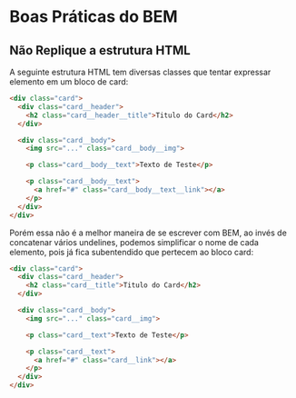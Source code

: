# Boas Práticas do BEM

## Não Replique a estrutura HTML

A seguinte estrutura HTML tem diversas classes que tentar expressar elemento em um bloco de card:

```html
<div class="card">
  <div class="card__header">
    <h2 class="card__header__title">Titulo do Card</h2>
  </div>

  <div class="card__body">
    <img src="..." class="card__body__img">

    <p class="card__body__text">Texto de Teste</p>

    <p class="card__body__text">
      <a href="#" class="card__body__text__link"></a>
    </p>
  </div>
</div>
```

Porém essa não é a melhor maneira de se escrever com BEM, ao invés de concatenar vários undelines, podemos simplificar o nome de cada elemento, pois já fica subentendido que pertecem ao bloco card:

```html
<div class="card">
  <div class="card__header">
    <h2 class="card__title">Titulo do Card</h2>
  </div>

  <div class="card__body">
    <img src="..." class="card__img">

    <p class="card__text">Texto de Teste</p>

    <p class="card__text">
      <a href="#" class="card__link"></a>
    </p>
  </div>
</div>
```